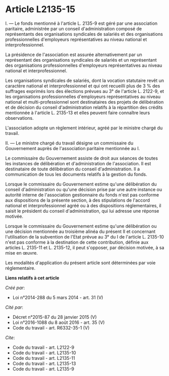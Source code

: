 # Article L2135-15

I. ― Le fonds mentionné à l'article L. 2135-9 est géré par une association paritaire, administrée par un conseil
d'administration composé de représentants des organisations syndicales de salariés et des organisations professionnelles
d'employeurs représentatives au niveau national et interprofessionnel. 

La présidence de l'association est assurée alternativement par un représentant des organisations syndicales de salariés et un
représentant des organisations professionnelles d'employeurs représentatives au niveau national et interprofessionnel. 

Les organisations syndicales de salariés, dont la vocation statutaire revêt un caractère national et interprofessionnel et
qui ont recueilli plus de 3 % des suffrages exprimés lors des élections prévues au 3° de l'article L. 2122-9, et les
organisations professionnelles d'employeurs représentatives au niveau national et multi-professionnel sont destinataires des
projets de délibération et de décision du conseil d'administration relatifs à la répartition des crédits mentionnée à
l'article L. 2135-13 et elles peuvent faire connaître leurs observations. 

L'association adopte un règlement intérieur, agréé par le ministre chargé du travail. 

II. ― Le ministre chargé du travail désigne un commissaire du Gouvernement auprès de l'association paritaire mentionnée au
I. 

Le commissaire du Gouvernement assiste de droit aux séances de toutes les instances de délibération et d'administration de
l'association. Il est destinataire de toute délibération du conseil d'administration. Il a communication de tous les
documents relatifs à la gestion du fonds. 

Lorsque le commissaire du Gouvernement estime qu'une délibération du conseil d'administration ou qu'une décision prise par
une autre instance ou autorité interne de l'association gestionnaire du fonds n'est pas conforme aux dispositions de la
présente section, à des stipulations de l'accord national et interprofessionnel agréé ou à des dispositions réglementaires,
il saisit le président du conseil d'administration, qui lui adresse une réponse motivée. 

Lorsque le commissaire du Gouvernement estime qu'une délibération ou une décision mentionnée au troisième alinéa du présent
II et concernant l'utilisation de la subvention de l'Etat prévue au 3° du I de l'article L. 2135-10 n'est pas conforme à la
destination de cette contribution, définie aux articles L. 2135-11 et L. 2135-12, il peut s'opposer, par décision motivée, à
sa mise en œuvre. 

Les modalités d'application du présent article sont déterminées par voie réglementaire.

**Liens relatifs à cet article**

_Créé par_:

  - Loi n°2014-288 du 5 mars 2014 - art. 31 (V)

_Cité par_:

  - Décret n°2015-87 du 28 janvier 2015 (V)
  - Loi n°2016-1088 du 8 août 2016 - art. 35 (V)
  - Code du travail - art. R6332-35-1 (V)

_Cite_:

  - Code du travail - art. L2122-9
  - Code du travail - art. L2135-10
  - Code du travail - art. L2135-11
  - Code du travail - art. L2135-13
  - Code du travail - art. L2135-9
